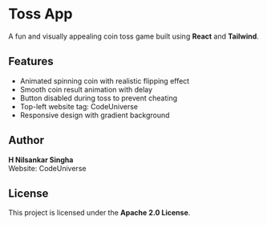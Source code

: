 # Toss App

A fun and visually appealing coin toss game built using **React** and **Tailwind**.

## Features
- Animated spinning coin with realistic flipping effect
- Smooth coin result animation with delay
- Button disabled during toss to prevent cheating
- Top-left website tag: CodeUniverse
- Responsive design with gradient background

## Author
**H Nilsankar Singha**  
Website: CodeUniverse

## License
This project is licensed under the **Apache 2.0 License**.
